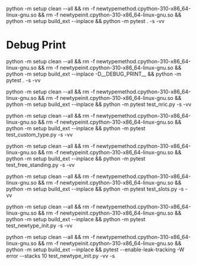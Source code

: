 python -m setup clean --all && rm -f newtypemethod.cpython-310-x86_64-linux-gnu.so && rm -f newtypeinit.cpython-310-x86_64-linux-gnu.so && python -m setup build_ext --inplace && python -m pytest . -s -vv

# Debug Print

python -m setup clean --all && rm -f newtypemethod.cpython-310-x86_64-linux-gnu.so && rm -f newtypeinit.cpython-310-x86_64-linux-gnu.so && python -m setup build_ext --inplace -D__DEBUG_PRINT__ && python -m pytest . -s -vv

python -m setup clean --all && rm -f newtypemethod.cpython-310-x86_64-linux-gnu.so && rm -f newtypeinit.cpython-310-x86_64-linux-gnu.so && python -m setup build_ext --inplace && python -m pytest test_nric.py -s -vv

python -m setup clean --all && rm -f newtypemethod.cpython-310-x86_64-linux-gnu.so && rm -f newtypeinit.cpython-310-x86_64-linux-gnu.so && python -m setup build_ext --inplace && python -m pytest test_custom_type.py -s -vv

python -m setup clean --all && rm -f newtypemethod.cpython-310-x86_64-linux-gnu.so && rm -f newtypeinit.cpython-310-x86_64-linux-gnu.so && python -m setup build_ext --inplace && python -m pytest test_free_standing.py -s -vv

python -m setup clean --all && rm -f newtypemethod.cpython-310-x86_64-linux-gnu.so && rm -f newtypeinit.cpython-310-x86_64-linux-gnu.so && python -m setup build_ext --inplace && python -m pytest test_slots.py -s -vv


python -m setup clean --all && rm -f newtypemethod.cpython-310-x86_64-linux-gnu.so && rm -f newtypeinit.cpython-310-x86_64-linux-gnu.so && python -m setup build_ext --inplace && python -m pytest test_newtype_init.py -s -vv

python -m setup clean --all && rm -f newtypemethod.cpython-310-x86_64-linux-gnu.so && rm -f newtypeinit.cpython-310-x86_64-linux-gnu.so && python -m setup build_ext --inplace && pytest --enable-leak-tracking -W error --stacks 10 test_newtype_init.py -vv -s